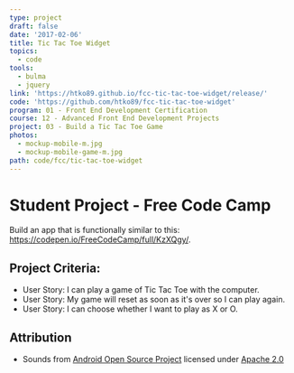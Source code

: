 ```yaml
---
type: project
draft: false
date: '2017-02-06'
title: Tic Tac Toe Widget
topics:
  - code
tools:
  - bulma
  - jquery
link: 'https://htko89.github.io/fcc-tic-tac-toe-widget/release/'
code: 'https://github.com/htko89/fcc-tic-tac-toe-widget'
program: 01 - Front End Development Certification
course: 12 - Advanced Front End Development Projects
project: 03 - Build a Tic Tac Toe Game
photos:
  - mockup-mobile-m.jpg
  - mockup-mobile-game-m.jpg
path: code/fcc/tic-tac-toe-widget
---
```

# Student Project - Free Code Camp
Build an app that is functionally similar to this: https://codepen.io/FreeCodeCamp/full/KzXQgy/.

## Project Criteria:
* User Story: I can play a game of Tic Tac Toe with the computer.
* User Story: My game will reset as soon as it's over so I can play again.
* User Story: I can choose whether I want to play as X or O.

## Attribution
* Sounds from [Android Open Source Project](https://source.android.com/source/licenses.html) licensed under [Apache 2.0](http://www.apache.org/licenses/LICENSE-2.0)
